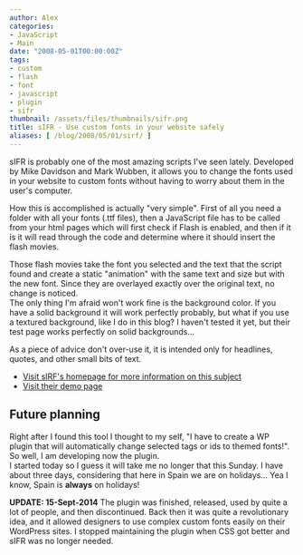 ```yaml
---
author: Alex
categories:
- JavaScript
- Main
date: "2008-05-01T00:00:00Z"
tags:
- custom
- flash
- font
- javascript
- plugin
- sifr
thumbnail: /assets/files/thumbnails/sifr.png
title: sIFR - Use custom fonts in your website safely
aliases: [ /blog/2008/05/01/sirf/ ]
---
```


sIFR is probably one of the most amazing scripts I\'ve seen lately. Developed by Mike Davidson and Mark Wubben, it allows you to change the fonts used in your website to custom fonts without having to worry about them in the user\'s computer.

How this is accomplished is actually "very simple". First of all you need a folder with all your fonts (.ttf files), then a JavaScript file has to be called from your html pages which will first check if Flash is enabled, and then if it is it will read through the code and determine where it should insert the flash movies.

Those flash movies take the font you selected and the text that the script found and create a static \"animation\" with the same text and size but with the new font. Since they are overlayed exactly over the original text, no change is noticed.  
The only thing I\'m afraid won\'t work fine is the background color. If you have a solid background it will work perfectly probably, but what if you use a textured background, like I do in this blog? I haven\'t tested it yet, but their test page works perfectly on solid backgrounds...

As a piece of advice don\'t over-use it, it is intended only for headlines, quotes, and other small bits of text.

- [Visit sIRF\'s homepage for more information on this subject][4]  
- [Visit their demo page][5]

[4]: http://www.mikeindustries.com/blog/sifr/
[5]: http://www.mikeindustries.com/blog/files/sifr/2.0/

## Future planning

Right after I found this tool I thought to my self, \"I have to create a WP plugin that will automatically change selected tags or ids to themed fonts!\". So well, I am developing now the plugin.  
I started today so I guess it will take me no longer that this Sunday. I have about three days, considering that here in Spain we are on holidays... Yea I know, Spain is **always** on holidays!

**UPDATE: 15-Sept-2014**
The plugin was finished, released, used by quite a lot of people, and then discontinued.
Back then it was quite a revolutionary idea, and it allowed designers to use complex custom fonts easily on their WordPress sites. I stopped maintaining the plugin when CSS got better and sIFR was no longer needed.
